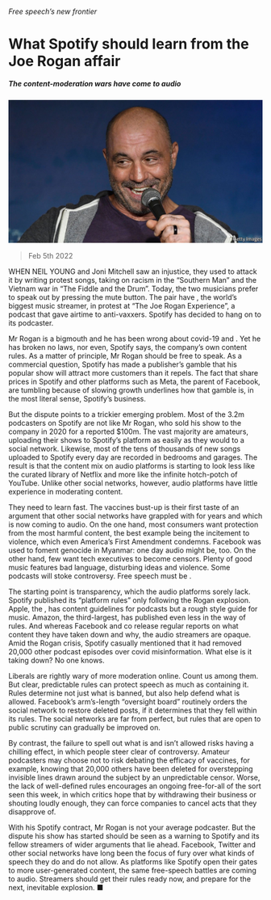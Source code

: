 ###### Free speech’s new frontier

# What Spotify should learn from the Joe Rogan affair 

##### The content-moderation wars have come to audio 

![image](images/20220205_ldp501.jpg) 

> Feb 5th 2022 

WHEN NEIL YOUNG and Joni Mitchell saw an injustice, they used to attack it by writing protest songs, taking on racism in the “Southern Man” and the Vietnam war in “The Fiddle and the Drum”. Today, the two musicians prefer to speak out by pressing the mute button. The pair have , the world’s biggest music streamer, in protest at “The Joe Rogan Experience”, a podcast that gave airtime to anti-vaxxers. Spotify has decided to hang on to its podcaster.

Mr Rogan is a bigmouth and he has been wrong about covid-19 and . Yet he has broken no laws, nor even, Spotify says, the company’s own content rules. As a matter of principle, Mr Rogan should be free to speak. As a commercial question, Spotify has made a publisher’s gamble that his popular show will attract more customers than it repels. The fact that share prices in Spotify and other platforms such as Meta, the parent of Facebook, are tumbling because of slowing growth underlines how that gamble is, in the most literal sense, Spotify’s business.


But the dispute points to a trickier emerging problem. Most of the 3.2m podcasters on Spotify are not like Mr Rogan, who sold his show to the company in 2020 for a reported $100m. The vast majority are amateurs, uploading their shows to Spotify’s platform as easily as they would to a social network. Likewise, most of the tens of thousands of new songs uploaded to Spotify every day are recorded in bedrooms and garages. The result is that the content mix on audio platforms is starting to look less like the curated library of Netflix and more like the infinite hotch-potch of YouTube. Unlike other social networks, however, audio platforms have little experience in moderating content.

They need to learn fast. The vaccines bust-up is their first taste of an argument that other social networks have grappled with for years and which is now coming to audio. On the one hand, most consumers want protection from the most harmful content, the best example being the incitement to violence, which even America’s First Amendment condemns. Facebook was used to foment genocide in Myanmar: one day audio might be, too. On the other hand, few want tech executives to become censors. Plenty of good music features bad language, disturbing ideas and violence. Some podcasts will stoke controversy. Free speech must be .

The starting point is transparency, which the audio platforms sorely lack. Spotify published its “platform rules” only following the Rogan explosion. Apple, the , has content guidelines for podcasts but a rough style guide for music. Amazon, the third-largest, has published even less in the way of rules. And whereas Facebook and co release regular reports on what content they have taken down and why, the audio streamers are opaque. Amid the Rogan crisis, Spotify casually mentioned that it had removed 20,000 other podcast episodes over covid misinformation. What else is it taking down? No one knows.

Liberals are rightly wary of more moderation online. Count us among them. But clear, predictable rules can protect speech as much as containing it. Rules determine not just what is banned, but also help defend what is allowed. Facebook’s arm’s-length “oversight board” routinely orders the social network to restore deleted posts, if it determines that they fell within its rules. The social networks are far from perfect, but rules that are open to public scrutiny can gradually be improved on.

By contrast, the failure to spell out what is and isn’t allowed risks having a chilling effect, in which people steer clear of controversy. Amateur podcasters may choose not to risk debating the efficacy of vaccines, for example, knowing that 20,000 others have been deleted for overstepping invisible lines drawn around the subject by an unpredictable censor. Worse, the lack of well-defined rules encourages an ongoing free-for-all of the sort seen this week, in which critics hope that by withdrawing their business or shouting loudly enough, they can force companies to cancel acts that they disapprove of.

With his Spotify contract, Mr Rogan is not your average podcaster. But the dispute his show has started should be seen as a warning to Spotify and its fellow streamers of wider arguments that lie ahead. Facebook, Twitter and other social networks have long been the focus of fury over what kinds of speech they do and do not allow. As platforms like Spotify open their gates to more user-generated content, the same free-speech battles are coming to audio. Streamers should get their rules ready now, and prepare for the next, inevitable explosion. ■

